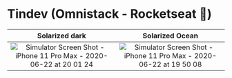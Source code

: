 # Tindev (Omnistack - Rocketseat :rocket:)

Solarized dark             |  Solarized Ocean
:-------------------------:|:-------------------------:
![Simulator Screen Shot - iPhone 11 Pro Max - 2020-06-22 at 20 01 24](https://user-images.githubusercontent.com/64376829/85350130-a73cc480-b4d6-11ea-9bb0-73ddd8ba5f0b.png)  |  ![Simulator Screen Shot - iPhone 11 Pro Max - 2020-06-22 at 19 50 08](https://user-images.githubusercontent.com/64376829/85343284-d6493b00-b4c2-11ea-86fb-819c005e82b4.png)
